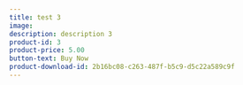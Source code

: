 ```yaml
---
title: test 3
image:
description: description 3
product-id: 3
product-price: 5.00
button-text: Buy Now
product-download-id: 2b16bc08-c263-487f-b5c9-d5c22a589c9f
---
```

